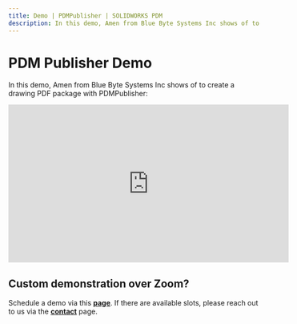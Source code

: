 ```yaml
---
title: Demo | PDMPublisher | SOLIDWORKS PDM
description: In this demo, Amen from Blue Byte Systems Inc shows of to create a drawing PDF package with PDMPublisher.
---
```

# PDM Publisher Demo

In this demo, Amen from Blue Byte Systems Inc shows of to create a drawing PDF package with PDMPublisher:

<iframe width="560" height="315" src="https://www.youtube.com/embed/uFiA-7dVWPE?si=m9lVDeZ6Frto_uoc" title="YouTube video player" frameborder="0" allow="accelerometer; autoplay; clipboard-write; encrypted-media; gyroscope; picture-in-picture; web-share" referrerpolicy="strict-origin-when-cross-origin" allowfullscreen></iframe>

## Custom demonstration over Zoom?

Schedule a demo via this **[page](https://calendly.com/bluebyte/pdm-convert-extended-demo-and-qa?back=1)**. If there are available slots, please reach out to us via the **[contact](https://bluebyte.biz/contact)** page. 




